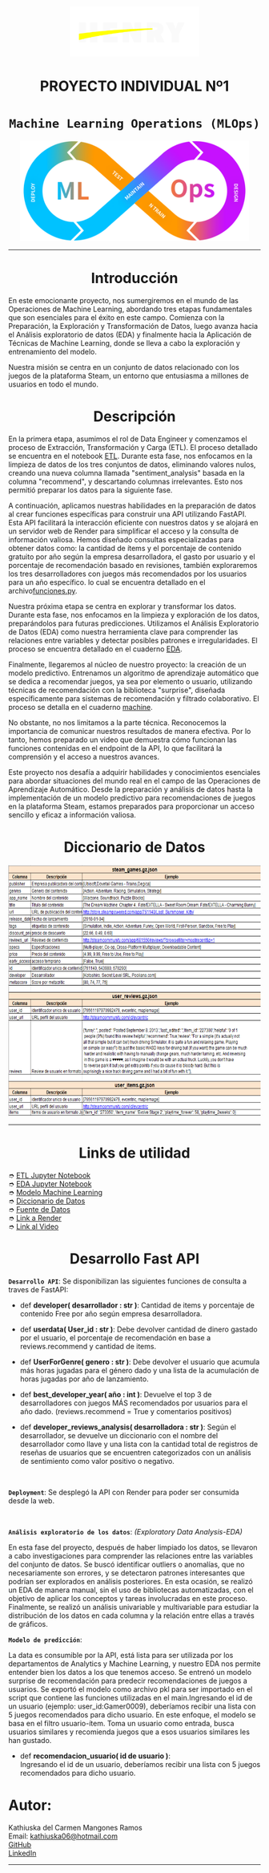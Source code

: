 <p align="center"><img src="src\henry_logo.png" height=100></p>

# <h1 align=center> **PROYECTO INDIVIDUAL Nº1** </h1>

# <h1 align=center>**`Machine Learning Operations (MLOps)`**</h1>

<p align="center">
<img src="src\machine.png"  height=200>
</p>
<hr>

# <h1 align=center> **Introducción** </h1>

En este emocionante proyecto, nos sumergiremos en el mundo de las Operaciones de Machine Learning, abordando tres etapas fundamentales que son esenciales para el éxito en este campo. Comienza con la Preparación, la Exploración y Transformación de Datos, luego avanza hacia el Análisis exploratorio de datos (EDA) y finalmente hacia la Aplicación de Técnicas de Machine Learning, donde se lleva a cabo la exploración y entrenamiento del modelo.

Nuestra misión se centra en un conjunto de datos relacionado con los juegos de la plataforma Steam, un entorno que entusiasma a millones de usuarios en todo el mundo.

# <h1 align=center> **Descripción** </h1>

En la primera etapa, asumimos el rol de Data Engineer y comenzamos el proceso de Extracción, Transformación y Carga (ETL). El proceso detallado se encuentra en  el notebook [ETL](ETL.ipynb). Durante esta fase, nos enfocamos en la limpieza de datos de los tres conjuntos de datos, eliminando valores nulos, creando una nueva columna llamada "sentiment_analysis" basada en la columna "recommend", y descartando columnas irrelevantes. Esto nos permitió preparar los datos para la siguiente fase.

A continuación, aplicamos nuestras habilidades en la preparación de datos al crear funciones específicas para construir una API utilizando FastAPI. Esta API facilitará la interacción eficiente con nuestros datos y se alojará en un servidor web de Render para simplificar el acceso y la consulta de información valiosa. Hemos diseñado consultas especializadas para obtener datos como: la cantidad de ítems y el porcentaje de contenido gratuito por año según la empresa desarrolladora, el gasto por usuario y el porcentaje de recomendación basado en revisiones, también exploraremos los tres desarrolladores con juegos más recomendados por los usuarios para un año específico. lo cual se encuentra detallado en el archivo[funciones.py](funciones.py).

Nuestra próxima etapa se centra en explorar y transformar los datos. Durante esta fase, nos enfocamos en la limpieza y exploración de los datos, preparándolos para futuras predicciones. Utilizamos el Análisis Exploratorio de Datos (EDA) como nuestra herramienta clave para comprender las relaciones entre variables y detectar posibles patrones e irregularidades. El proceso se encuentra detallado en el cuaderno [EDA](EDA.ipynb).

Finalmente, llegaremos al núcleo de nuestro proyecto: la creación de un modelo predictivo. Entrenamos un algoritmo de aprendizaje automático que se dedica a recomendar juegos, ya sea por elemento o usuario, utilizando técnicas de recomendación con la biblioteca "surprise", diseñada específicamente para sistemas de recomendación y filtrado colaborativo. El proceso se detalla en el cuaderno [machine](machine.ipynb).

No obstante, no nos limitamos a la parte técnica. Reconocemos la importancia de comunicar nuestros resultados de manera efectiva. Por lo tanto, hemos preparado un video que demuestra cómo funcionan las funciones contenidas en el endpoint de la API, lo que facilitará la comprensión y el acceso a nuestros avances.

Este proyecto nos desafía a adquirir habilidades y conocimientos esenciales para abordar situaciones del mundo real en el campo de las Operaciones de Aprendizaje Automático. Desde la preparación y análisis de datos hasta la implementación de un modelo predictivo para recomendaciones de juegos en la plataforma Steam, estamos preparados para proporcionar un acceso sencillo y eficaz a información valiosa.

# <h1 align=center> **Diccionario de Datos** </h1>

<p align="center">
<img src="src\diccionario.png"  height=500>
</p>
<hr>

# <h1 align=center> **Links de utilidad** </h1>


➮ [ETL Jupyter Notebook](ETL.ipynb)<br>
➮ [EDA Jupyter Notebook](EDA.ipynb)<br>
➮ [Modelo Machine Learning](machine.ipynb)<br>
➮ [Diccionario de Datos](Diccionario%20de%20Datos%20STEAM.xlsx)<br>
➮ [Fuente de Datos](https://drive.google.com/drive/folders/1HqBG2-sUkz_R3h1dZU5F2uAzpRn7BSpj) <br>
➮ [Link a Render](https://proyecto-1-ml-ops.onrender.com/docs) <br>
➮ [Link al Video]() <br>

# <h1 align=center> **Desarrollo Fast API** </h1>

**`Desarrollo API`**: Se disponibilizan las siguientes funciones de consulta a traves de FastAPI:


+ def **developer( desarrollador : str )**: 
    Cantidad de items y porcentaje de contenido Free por año según empresa desarrolladora. 

+ def **userdata( User_id : str )**:
    Debe devolver cantidad de dinero gastado por el usuario, el porcentaje de recomendación en base a reviews.recommend y cantidad de items.
+ def **UserForGenre( genero : str )**: 
    Debe devolver el usuario que acumula más horas jugadas para el género dado y una lista de la acumulación de horas jugadas por año de lanzamiento.

+ def **best_developer_year( año : int )**:
    Devuelve el top 3 de desarrolladores con juegos MÁS recomendados por usuarios para el año dado. (reviews.recommend = True y comentarios positivos)

+ def **developer_reviews_analysis( desarrolladora : str )**:
    Según el desarrollador, se devuelve un diccionario con el nombre del desarrollador como llave y una lista con la cantidad total de registros de reseñas de usuarios que se encuentren categorizados con un análisis de sentimiento como valor positivo o negativo.


<br/>

**`Deployment`**: Se desplegó la API con Render para poder ser consumida desde la web.

<br/>

**`Análisis exploratorio de los datos`**: _(Exploratory Data Analysis-EDA)_

En esta fase del proyecto, después de haber limpiado los datos, se llevaron a cabo investigaciones para comprender las relaciones entre las variables del conjunto de datos. Se buscó identificar outliers o anomalías, que no necesariamente son errores, y se detectaron patrones interesantes que podrían ser explorados en análisis posteriores. En esta ocasión, se realizó un EDA de manera manual, sin el uso de bibliotecas automatizadas, con el objetivo de aplicar los conceptos y tareas involucradas en este proceso. Finalmente, se realizó un análisis univariable y multivariable para estudiar la distribución de los datos en cada columna y la relación entre ellas a través de gráficos.


**`Modelo de predicción`**: 

La data es consumible por la API, está lista para ser utilizada por los departamentos de Analytics y Machine Learning, y nuestro EDA nos permite entender bien los datos a los que tenemos acceso. Se entrenó un modelo surprise de recomendación para predecir recomendaciones de juegos a usuarios. Se exportó el modelo como archivo pkl para ser importado en el script que contiene las funciones utilizadas en el main.Ingresando el id de un usuario (ejemplo: user_id:Gamer0009), deberíamos recibir una lista con 5 juegos recomendados para dicho usuario.
En este enfoque, el modelo se basa en el filtro usuario-ítem. Toma un usuario como entrada, busca usuarios similares y recomienda juegos que a esos usuarios similares les han gustado. 

+ def **recomendacion_usuario( id de usuario )**:<br/>
    Ingresando el id de un usuario, deberíamos recibir una lista con 5 juegos recomendados para dicho usuario.
 

<h1>Autor:</h1>

Kathiuska del Carmen Mangones Ramos <br>
Email: [kathiuska06@hotmail.com](kathiuska06@hotmail.com)<br>
[GitHub](https://github.com/KATHIUSKA06/PI_ML_OPS/blob/master/README.md) <br>
[LinkedIn](https://www.linkedin.com/in/kathiuska-mangones-ramos-1b494913b/)
_________________________________________________________________________________________________________________
